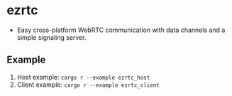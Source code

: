 # ezrtc

-   Easy cross-platform WebRTC communication with data channels and a simple signaling server.

## Example

1. Host example: `cargo r --example ezrtc_host`
1. Client example: `cargo r --example ezrtc_client`

